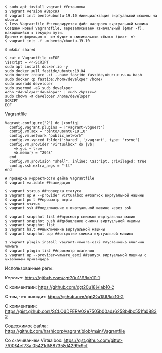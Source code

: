 
```
$ sudo apt install vagrant #Установка
$ vagrant version #Версия
$ vagrant init bento/ubuntu-19.10 #инициализация виртуальной машины на ubuntu
$ less Vagrantfile #сгенерируется файл настроек виртуальной машины
Создаем новый Vagrantfile, перезаписываем изначальный (флаг -f), находящийся в текущем пути. 
Причем информация в нем будет в минимальном объеме (флаг -m)
$ vagrant init -f -m bento/ubuntu-19.10 
```

```
$ mkdir shared
```

```
$ cat > Vagrantfile <<EOF
\$script = <<-SCRIPT
sudo apt install docker.io -y
sudo docker pull fastide/ubuntu:19.04
sudo docker create -ti --name fastide fastide/ubuntu:19.04 bash
sudo docker cp fastide:/home/developer /home/
sudo useradd developer
sudo usermod -aG sudo developer
echo "developer:developer" | sudo chpasswd
sudo chown -R developer /home/developer
SCRIPT
EOF
```

Vagrantfile

```
Vagrant.configure("2") do |config|
  config.vagrant.plugins = ["vagrant-vbguest"]
  config.vm.box = "bento/ubuntu-19.10"
  config.vm.network "public_network"
  config.vm.synced_folder('shared', '/vagrant', type: 'rsync')
  config.vm.provider "virtualbox" do |vb|
    vb.gui = true
    vb.memory = "2048"
  end
  config.vm.provision "shell", inline: \$script, privileged: true
  config.ssh.extra_args = "-tt"
end
```

```
# проверка корректности файла Vagrantfile
$ vagrant validate ##валидация

$ vagrant status ##проверка статуса
$ vagrant up # --provider virtualbox ##запуск виртуальной машины
$ vagrant port ##просмотр порта
$ vagrant status
$ vagrant ssh ##подключение к виртуальной машине через ssh

$ vagrant snapshot list ##просмотр снимков виртуальных машин
$ vagrant snapshot push ##добавление снимка виртуальной машины
$ vagrant snapshot list
$ vagrant halt ##выключение виртуальной машины
$ vagrant snapshot pop ##открытие снимка виртуальной машины
```

```
$ vagrant plugin install vagrant-vmware-esxi ##установка плагина vmware
$ vagrant plugin list ##просмотр плагинов
$ vagrant up --provider=vmware_esxi ##запуск виртуальной машины с указанием провайдера
```


Использованные репы:

Коротко: https://github.com/dgt20u186/lab10-1

С комментами: https://github.com/dgt20u186/lab10-2

С тем, что выводит: https://github.com/dgt20u186/lab10-2

С комментами: https://gist.github.com/SCLOUDFER/e02e7505b00ada6258b4bc551fa08833

Содержимое файла: https://github.com/hashicorp/vagrant/blob/main/Vagrantfile

Со скачиванием Virtualbox: https://gist.github.com/gittut-7/0084ef73af05421d5887358d4299c9cf
